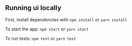 ## Running ui locally

First, install dependencies with `npm install` or `yarn install`

To start the app: `npm start` or `yarn start`

To run tests: `npm test` or `yarn test`